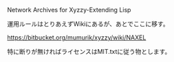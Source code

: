 Network Archives for Xyzzy-Extending Lisp

運用ルールはとりあえずWikiにあるが、あとでここに移す。

https://bitbucket.org/mumurik/xyzzy/wiki/NAXEL


特に断りが無ければライセンスはMIT.txtに従う物とします。


